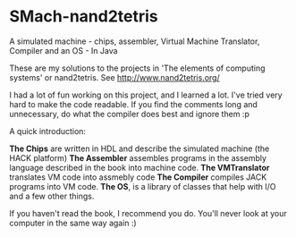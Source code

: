 # SMach-nand2tetris
A simulated machine - chips, assembler, Virtual Machine Translator, Compiler and an OS - In Java 

These are my solutions to the projects in 'The elements of computing systems' or nand2tetris.
See http://www.nand2tetris.org/

I had a lot of fun working on this project, and I learned a lot. I've tried very hard to make the code readable. If you find the comments long and unnecessary, do what the compiler does best and ignore them :p

A quick introduction:

**The Chips** are written in HDL and describe the simulated machine (the HACK platform)
**The Assembler** assembles programs in the assembly language described in the book into machine code.
**The VMTranslator** translates VM code into assmebly code
**The Compiler** compiles JACK programs into VM code.
**The OS**, is a library of classes that help with I/O and a few other things.

If you haven't read the book, I recommend you do. You'll never look at your computer in the same way again :)
